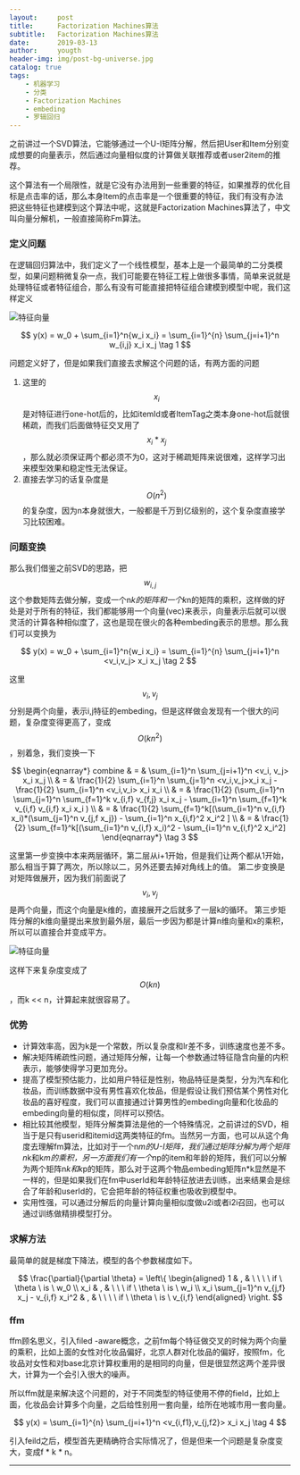 ```yaml
---
layout:     post
title:      Factorization Machines算法
subtitle:   Factorization Machines算法
date:       2019-03-13
author:     yougth
header-img: img/post-bg-universe.jpg
catalog: true
tags:
    - 机器学习
    - 分类
    - Factorization Machines
    - embeding
    - 罗辑回归
---
```


之前讲过一个SVD算法，它能够通过一个U-I矩阵分解，然后把User和Item分别变成想要的向量表示，然后通过向量相似度的计算做关联推荐或者user2item的推荐。

这个算法有一个局限性，就是它没有办法用到一些重要的特征，如果推荐的优化目标是点击率的话，那么本身Item的点击率是一个很重要的特征，我们有没有办法把这些特征也建模到这个算法中呢，这就是Factorization Machines算法了，中文叫向量分解机，一般直接简称Fm算法。

### 定义问题

在逻辑回归算法中，我们定义了一个线性模型，基本上是一个最简单的二分类模型，如果问题稍微复杂一点，我们可能要在特征工程上做很多事情，简单来说就是处理特征或者特征组合，那么有没有可能直接把特征组合建模到模型中呢，我们这样定义

![特征向量](http://yougth.top/img/fm/fm_0.png)

$$
y(x) = w_0 + \sum_{i=1}^n{w_i x_i} = \sum_{i=1}^{n} \sum_{j=i+1}^n w_{i,j} x_i x_j  \tag 1
$$

问题定义好了，但是如果我们直接去求解这个问题的话，有两方面的问题

1. 这里的$$x_i$$是对特征进行one-hot后的，比如itemId或者ItemTag之类本身one-hot后就很稀疏，而我们后面做特征交叉用了$$x_i*x_j$$，那么就必须保证两个都必须不为0，这对于稀疏矩阵来说很难，这样学习出来模型效果和稳定性无法保证。
2. 直接去学习的话复杂度是$$O(n^2)$$的复杂度，因为n本身就很大，一般都是千万到亿级别的，这个复杂度直接学习比较困难。

### 问题变换

那么我们借鉴之前SVD的思路，把$$w_{i,j}$$这个参数矩阵去做分解，变成一个n*k的矩阵和一个k*n的矩阵的乘积，这样做的好处是对于所有的特征，我们都能够用一个向量(vec)来表示，向量表示后就可以很灵活的计算各种相似度了，这也是现在很火的各种embeding表示的思想。那么我们可以变换为

$$
y(x) = w_0 + \sum_{i=1}^n{w_i x_i} = \sum_{i=1}^{n} \sum_{j=i+1}^n <v_i,v_j> x_i x_j  \tag 2
$$

这里$$v_i,v_j$$分别是两个向量，表示i,j特征的embeding，但是这样做会发现有一个很大的问题，复杂度变得更高了，变成$$O(kn^2)$$，别着急，我们变换一下

$$
\begin{eqnarray*} combine & = & \sum_{i=1}^n \sum_{j=i+1}^n <v_i, v_j> x_i x_j  \\
& = & \frac{1}{2} \sum_{i=1}^n \sum_{j=1}^n <v_i,v_j>x_i x_j - \frac{1}{2} \sum_{i=1}^n <v_i,v_i> x_i x_i \\
& = & \frac{1}{2} (\sum_{i=1}^n \sum_{j=1}^n \sum_{f=1}^k v_{i,f} v_{f,j} x_i x_j - \sum_{i=1}^n \sum_{f=1}^k v_{i,f} v_{i,f} x_i x_i ) \\
& = & \frac{1}{2} \sum_{f=1}^k[(\sum_{i=1}^n v_{i,f} x_i)*(\sum_{j=1}^n v_{j,f x_j}) - \sum_{i=1}^n x_{i,f}^2 x_i^2 ] \\
& = & \frac{1}{2} \sum_{f=1}^k[(\sum_{i=1}^n v_{i,f} x_i)^2 - \sum_{i=1}^n v_{i,f}^2 x_i^2]
\end{eqnarray*} \tag 3
$$

这里第一步变换中本来两层循环，第二层从i+1开始，但是我们让两个都从1开始，那么相当于算了两次，所以除以二，另外还要去掉对角线上的值。
第二步变换是对矩阵做展开，因为我们前面说了$$v_i,v_j$$是两个向量，而这个向量是k维的，直接展开之后就多了一层k的循环。
第三步矩阵分解的k维向量提出来放到最外层，最后一步因为都是计算n维向量和x的乘积，所以可以直接合并变成平方。

![特征向量](http://yougth.top/img/fm/fm_1.png)

这样下来复杂度变成了$$O(kn)$$，而k << n，计算起来就很容易了。

### 优势

 - 计算效率高，因为k是一个常数，所以复杂度和lr差不多，训练速度也差不多。
 - 解决矩阵稀疏性问题，通过矩阵分解，让每一个参数通过特征隐含向量的内积表示，能够使得学习更加充分。
 - 提高了模型预估能力，比如用户特征是性别，物品特征是类型，分为汽车和化妆品，而训练数据中没有男性喜欢化妆品，但是假设让我们预估某个男性对化妆品的喜好程度，我们可以直接通过计算男性的embeding向量和化妆品的embeding向量的相似度，同样可以预估。
 - 相比较其他模型，矩阵分解类算法是他的一个特殊情况，之前讲过的SVD，相当于是只有userid和itemid这两类特征的fm。当然另一方面，也可以从这个角度去理解fm算法，比如对于一个n*m的U-I矩阵，我们通过矩阵分解为两个矩阵n*k和k*m的乘积，另一方面我们有一个n*p的item和年龄的矩阵，我们可以分解为两个矩阵n*k和k*p的矩阵，那么对于这两个物品embeding矩阵n*k显然是不一样的，但是如果我们在fm中userId和年龄特征放进去训练，出来结果会是综合了年龄和userId的，它会把年龄的特征权重也吸收到模型中。
 - 实用性强，可以通过分解后的向量计算向量相似度做u2i或者i2i召回，也可以通过训练做精排模型打分。

### 求解方法

最简单的就是梯度下降法，模型的各个参数梯度如下。

$$
\frac{\partial}{\partial \theta} = \left\{ 
\begin{aligned} 
1 & , & \ \ \ \ if \ \theta  \ is \ w_0  \\
x_i & , & \ \ \ if \ \theta \ is \ w_i \\
x_i \sum_{j=1}^n v_{j,f} x_j - v_{i,f} x_i^2 & , & \ \ \ \ if \ \theta \ is \ v_{i,f}
\end{aligned}
\right.
$$


### ffm

ffm顾名思义，引入filed -aware概念，之前fm每个特征做交叉的时候为两个向量的乘积，比如上面的女性对化妆品偏好，北京人群对化妆品的偏好，按照fm，化妆品对女性和对base北京计算权重用的是相同的向量，但是很显然这两个差异很大，计算为一个会引入很大的噪声。

所以ffm就是来解决这个问题的，对于不同类型的特征使用不停的field，比如上面，化妆品会计算多个向量，之后给性别用一套向量，给所在地城市用一套向量。

$$
y(x) = \sum_{i=1}^{n} \sum_{j=i+1}^n <v_{i,f1},v_{j,f2}> x_i x_j  \tag 4
$$


引入feild之后，模型首先更精确符合实际情况了，但是但来一个问题是复杂度变大，变成f * k * n。

---
